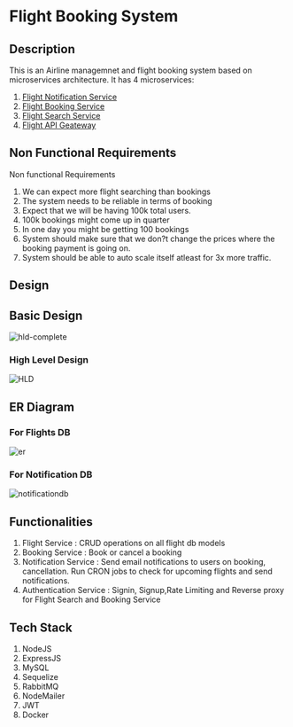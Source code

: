 # Flight Booking System

## Description
This is an Airline managemnet and flight booking system based on microservices architecture. It has 4 microservices:
1. [Flight Notification Service](https://github.com/Rjjha/Flight-Notification-Service)
2. [Flight Booking Service](https://github.com/Rjjha/Flight-Booking-Service)
3. [Flight Search Service](https://github.com/Rjjha/Flight-Search-Service)
4. [Flight API Geateway](https://github.com/Rjjha/Flights_API_Gateway)

## Non Functional Requirements
Non functional Requirements
1.  We can expect more flight searching than bookings
2.  The system needs to be reliable in terms of booking
3.  Expect that we will be having 100k total users.
4.  100k bookings might come up in quarter
5.  In one day you might be getting 100 bookings
6.  System should make sure that we don?t change the prices where the
    booking payment is going on.
7.  System should be able to auto scale itself atleast for 3x more traffic.

## Design

## Basic Design
![hld-complete](https://github.com/Rjjha/Flight-Management-Service/assets/96972257/cafd5b28-00d5-425e-9db3-ba97bdd06d7b)

### High Level Design
![HLD](https://github.com/Rjjha/Flight-Management-Service/assets/96972257/f18d40e3-3dde-4d8b-aced-0c2b177140e6)

## ER Diagram

### For Flights DB
![er](https://github.com/Rjjha/Flight-Management-Service/assets/96972257/40174983-4166-42fe-9da9-acb6fdd3c130)

### For Notification DB
![notificationdb](https://github.com/Rjjha/Flight-Management-Service/assets/96972257/c1881818-54a0-4535-825e-40e69b47c416)


## Functionalities
1. Flight Service : CRUD operations on all flight db models
2. Booking Service : Book or cancel a booking
3. Notification Service : Send email notifications to users on booking, cancellation. Run CRON jobs to check for        upcoming flights and send notifications.
4. Authentication Service : Signin, Signup,Rate Limiting and Reverse proxy for Flight Search and Booking Service 

## Tech Stack
1.  NodeJS
2.  ExpressJS
3.  MySQL
4.  Sequelize
5.  RabbitMQ
6.  NodeMailer
7.  JWT
8.  Docker
